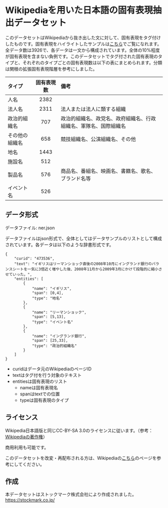 # Wikipediaを用いた日本語の固有表現抽出データセット

このデータセットはWikipediaから抜き出した文に対して、固有表現をタグ付けしたものです。固有表現をハイライトしたサンプルは[こちら](https://stockmarkteam.github.io/ner-wikipedia-dataset/index.html)でご覧になれます。全データ数は3926で、各データは一文から構成されています。全体の10%程度が固有表現を含まない負例です。このデータセットでタグ付された固有表現のタイプと、それぞれのタイプごとの固有表現数は以下の表にまとめられます。分類は関根の拡張固有表現階層を参考にしました。

|タイプ|固有表現数|備考|
|:--|:--:|:--|
|人名|2382||
|法人名|2311|法人または法人に類する組織|
|政治的組織名|707|政治的組織名、政党名、政府組織名、行政組織名、軍隊名、国際組織名|
|その他の組織名|658|競技組織名、公演組織名、その他|
|地名|1443||
|施設名|512||
|製品名|576|商品名、番組名、映画名、書籍名、歌名、ブランド名等|
|イベント名|526||

## データ形式

データファイル: ner.json

データファイルはjson形式で、全体としてはデータサンプルのリストとして構成されています。各データは以下のような辞書形式です。

```
{
    "curid": "473536",
    "text": "イギリスはリーマンショック直後の2008年10月にイングランド銀行のバランスシートを一気に3倍近く増やした後、2008年11月から2009年3月にかけて段階的に縮小させていった。",
    "entities": [
        {
            "name": "イギリス",
            "span": [0,4],
            "type": "地名"
        },
        {
            "name": "リーマンショック",
            "span": [5,13],
            "type": "イベント名"
        },
        {
            "name": "イングランド銀行",
            "span": [25,33],
            "type": "政治的組織名"
        }
    ]
}
```

- curidはデータ元のWikipediaのページID
- textはタグ付を行う対象のテキスト
- entitiesは固有表現のリスト
    - nameは固有表現名
    - spanはtextでの位置
    - typeは固有表現のタイプ

## ライセンス

Wikipedia日本語版と同じCC-BY-SA 3.0のライセンスに従います。（参考：[Wikipediaの著作権](https://ja.wikipedia.org/wiki/Wikipedia:%E8%91%97%E4%BD%9C%E6%A8%A9)）

商用利用も可能です。

このデータセットを改変・再配布される方は、Wikipediaの[こちら](https://ja.wikipedia.org/wiki/Wikipedia:%E3%82%A6%E3%82%A3%E3%82%AD%E3%83%9A%E3%83%87%E3%82%A3%E3%82%A2%E3%82%92%E4%BA%8C%E6%AC%A1%E5%88%A9%E7%94%A8%E3%81%99%E3%82%8B)のページを参考にしてください。


## 作成

本データセットはストックマーク株式会社により作成されました。
https://stockmark.co.jp/
